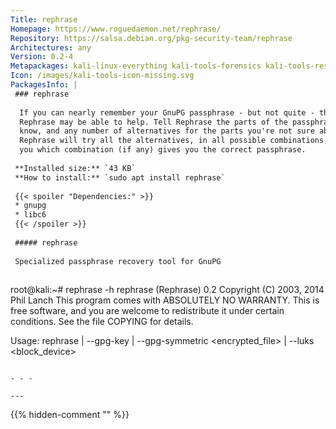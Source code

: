```yaml
---
Title: rephrase
Homepage: https://www.roguedaemon.net/rephrase/
Repository: https://salsa.debian.org/pkg-security-team/rephrase
Architectures: any
Version: 0.2-4
Metapackages: kali-linux-everything kali-tools-forensics kali-tools-respond 
Icon: /images/kali-tools-icon-missing.svg
PackagesInfo: |
 ### rephrase
 
  If you can nearly remember your GnuPG passphrase - but not quite - then
  Rephrase may be able to help. Tell Rephrase the parts of the passphrase you
  know, and any number of alternatives for the parts you're not sure about; and
  Rephrase will try all the alternatives, in all possible combinations, and tell
  you which combination (if any) gives you the correct passphrase.
 
 **Installed size:** `43 KB`  
 **How to install:** `sudo apt install rephrase`  
 
 {{< spoiler "Dependencies:" >}}
 * gnupg
 * libc6 
 {{< /spoiler >}}
 
 ##### rephrase
 
 Specialized passphrase recovery tool for GnuPG
 
 ```
 root@kali:~# rephrase -h
 rephrase (Rephrase) 0.2
 Copyright (C) 2003, 2014  Phil Lanch
 This program comes with ABSOLUTELY NO WARRANTY.
 This is free software, and you are welcome to redistribute it
 under certain conditions.  See the file COPYING for details.
 
 Usage: rephrase <key> | --gpg-key <key> | --gpg-symmetric <encrypted_file> | --luks <block_device>
 ```
 
 - - -
 
---
```

{{% hidden-comment "<!--Do not edit anything above this line-->" %}}
